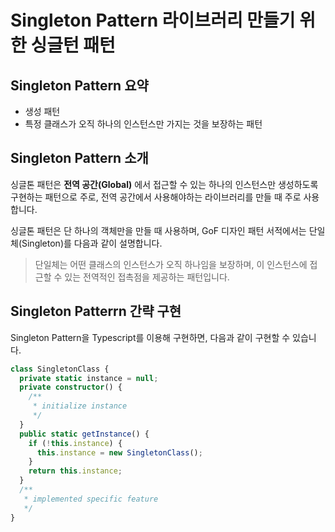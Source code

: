 # Singleton Pattern 라이브러리 만들기 위한 싱글턴 패턴

## Singleton Pattern 요약

- 생성 패턴
- 특정 클래스가 오직 하나의 인스턴스만 가지는 것을 보장하는 패턴

## Singleton Pattern 소개

싱글톤 패턴은 **전역 공간(Global)** 에서 접근할 수 있는 하나의 인스턴스만 생성하도록 구현하는 패턴으로 주로, 전역 공간에서 사용해야하는 라이브러리를 만들 때 주로 사용합니다.

싱글톤 패턴은 단 하나의 객체만을 만들 때 사용하며, GoF 디자인 패턴 서적에서는 단일체(Singleton)를 다음과 같이 설명합니다.

> 단일체는 어떤 클래스의 인스턴스가 오직 하나임을 보장하며, 이 인스턴스에 접근할 수 있는 전역적인 접촉점을 제공하는 패턴입니다.

## Singleton Patterrn 간략 구현

Singleton Pattern을 Typescript를 이용해 구현하면, 다음과 같이 구현할 수 있습니다.

```typescript
class SingletonClass {
  private static instance = null;
  private constructor() {
    /**
     * initialize instance
     */
  }
  public static getInstance() {
    if (!this.instance) {
      this.instance = new SingletonClass();
    }
    return this.instance;
  }
  /**
   * implemented specific feature
   */
}
```
